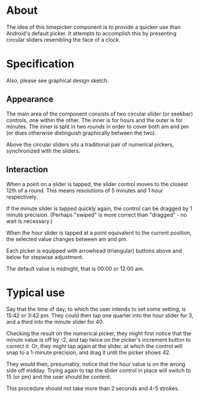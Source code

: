 # About

The idea of this timepicker component is to provide a quicker use than Android's default picker. It attempts to accomplish this by presenting circular sliders resembling the face of a clock.

# Specification

Also, please see graphical design sketch.

## Appearance

The main area of the component consists of two circular slider (or seekbar) controls, one within the other. The inner is for hours and the outer is for minutes. The inner is split in two rounds in order to cover both am and pm (or does otherwise distinguish graphically between the two).

Above the circular sliders sits a traditional pair of numerical pickers, synchronized with the sliders.

## Interaction

When a point on a slider is tapped, the slider control moves to the closest 12th of a round. This means resolutions of 5 minutes and 1 hour respectively.

If the minute slider is tapped quickly again, the control can be dragged by 1 minute precision. (Perhaps "swiped" is more correct than "dragged" - no wait is necessary.)

When the hour slider is tapped at a point equivalent to the current position, the selected value changes between am and pm.

Each picker is equipped with arrowhead (triangular) buttons above and below for stepwise adjustment.

The default value is midnight, that is 00:00 or 12:00 am.

# Typical use

Say that the time of day, to which the user intends to set some setting, is 15:42 or 3:42 pm. They could then tap one quarter into the hour slider for 3, and a third into the minute slider for 40.

Checking the result on the numerical picker, they might first notice that the minute value is off by -2, and tap twice on the picker's increment button to correct it. Or, they might tap again at the slider, at which the control will snap to a 1-minute precision, and drag it until the picker shows 42.

They would then, presumably, notice that the hour value is on the wrong side off midday. Trying again to tap the slider control in place will switch to 15 (or pm) and the user should be content.

This procedure should not take more than 2 seconds and 4-5 strokes.
